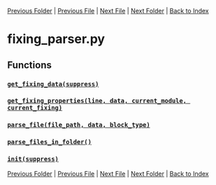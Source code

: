 [Previous Folder](../objects/components.md) | [Previous File](evolvedrecipe_parser.md) | [Next File](fluid_parser.md) | [Next Folder](../recipes/craft_recipes.md) | [Back to Index](../../index.md)

# fixing_parser.py

## Functions

### [`get_fixing_data(suppress)`](https://github.com/Vaileasys/pz-wiki_parser/blob/main/scripts/parser/fixing_parser.py#L14)
### [`get_fixing_properties(line, data, current_module, current_fixing)`](https://github.com/Vaileasys/pz-wiki_parser/blob/main/scripts/parser/fixing_parser.py#L21)
### [`parse_file(file_path, data, block_type)`](https://github.com/Vaileasys/pz-wiki_parser/blob/main/scripts/parser/fixing_parser.py#L77)
### [`parse_files_in_folder()`](https://github.com/Vaileasys/pz-wiki_parser/blob/main/scripts/parser/fixing_parser.py#L150)
### [`init(suppress)`](https://github.com/Vaileasys/pz-wiki_parser/blob/main/scripts/parser/fixing_parser.py#L163)


[Previous Folder](../objects/components.md) | [Previous File](evolvedrecipe_parser.md) | [Next File](fluid_parser.md) | [Next Folder](../recipes/craft_recipes.md) | [Back to Index](../../index.md)

